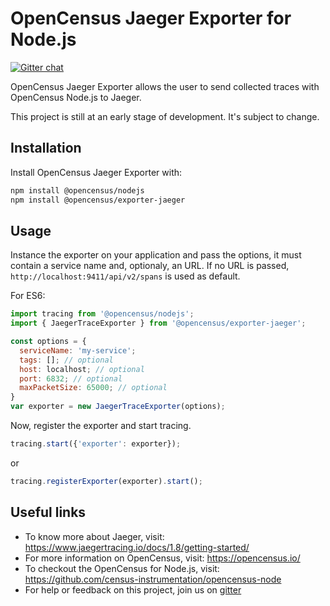 # OpenCensus Jaeger Exporter for Node.js
[![Gitter chat][gitter-image]][gitter-url]

OpenCensus Jaeger Exporter allows the user to send collected traces with OpenCensus Node.js to Jaeger.

This project is still at an early stage of development. It's subject to change.

## Installation

Install OpenCensus Jaeger Exporter with:
```bash
npm install @opencensus/nodejs
npm install @opencensus/exporter-jaeger
```

## Usage

Instance the exporter on your application and pass the options, it must contain a service name and, optionaly, an URL. If no URL is passed, `http://localhost:9411/api/v2/spans` is used as default.

For ES6:

```javascript
import tracing from '@opencensus/nodejs';
import { JaegerTraceExporter } from '@opencensus/exporter-jaeger';

const options = {
  serviceName: 'my-service';
  tags: []; // optional
  host: localhost; // optional
  port: 6832; // optional
  maxPacketSize: 65000; // optional
}
var exporter = new JaegerTraceExporter(options);
```

Now, register the exporter and start tracing.

```javascript
tracing.start({'exporter': exporter});
```

or

```javascript
tracing.registerExporter(exporter).start();
```

## Useful links
- To know more about Jaeger, visit: <https://www.jaegertracing.io/docs/1.8/getting-started/>
- For more information on OpenCensus, visit: <https://opencensus.io/>
- To checkout the OpenCensus for Node.js, visit: <https://github.com/census-instrumentation/opencensus-node>
- For help or feedback on this project, join us on [gitter](https://gitter.im/census-instrumentation/Lobby)

[gitter-image]: https://badges.gitter.im/census-instrumentation/lobby.svg
[gitter-url]: https://gitter.im/census-instrumentation/lobby?utm_source=badge&utm_medium=badge&utm_campaign=pr-badge&utm_content=badge
